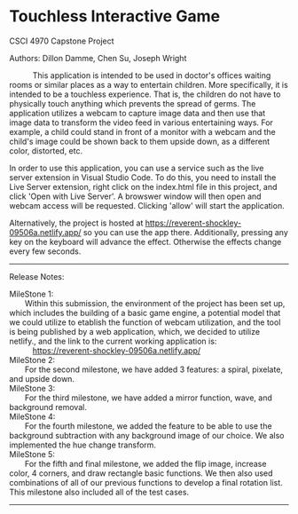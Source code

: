 # Touchless Interactive Game

CSCI 4970 Capstone Project

Authors:
Dillon Damme, Chen Su, Joseph Wright

&emsp;&emsp;&emsp;This application is intended to be used in doctor's offices waiting rooms or similar places as a way to entertain children. More specifically, it is intended to be a touchless experience. That is, the children do not have to physically touch anything which prevents the spread of germs. The application utilizes a webcam to capture image data and then use that image data to transform the video feed in various entertaining ways. For example, a child could stand in front of a monitor with a webcam and the child's image could be shown back to them upside down, as a different color, distorted, etc. 

In order to use this application, you can use a service such as the live server extension in Visual Studio Code. To do this, you need to install the Live Server extension, right click on the index.html file in this project, and click 'Open with Live Server'. A browswer window will then open and webcam access will be requested. Clicking 'allow' will start the application. 

Alternatively, the project is hosted at https://reverent-shockley-09506a.netlify.app/ so you can use the app there. Additionally, pressing any key on the keyboard will advance the effect. Otherwise the effects change every few seconds.


_______________________________________________________________________
Release Notes:

MileStone 1:<br />
&emsp;&emsp;Within this submission, the environment of the project has been set up, which includes the building of a basic game engine, a potential model that we could utilize to etablish the function of webcam utilization, and the tool is being published by a web application, which, we decided to utilize netlify., and the link to the current working application is:<br />
&emsp;&emsp;&emsp;https://reverent-shockley-09506a.netlify.app/<br />
MileStone 2:<br />
&emsp;&emsp;For the second milestone, we have added 3 features: a spiral, pixelate, and upside down.<br />
MileStone 3:<br />
&emsp;&emsp;For the third milestone, we have added a mirror function, wave, and background removal.<br />
MileStone 4:<br />
&emsp;&emsp;For the fourth milestone, we added the feature to be able to use the background subtraction with any background image of our choice. We also implemented the hue change transform.<br />
MileStone 5:<br />
&emsp;&emsp;For the fifth and final milestone, we added the flip image, increase color, 4 corners, and draw rectangle basic functions. We then also used combinations of all of our previous functions to develop a final rotation list. This milestone also included all of the test cases.<br />
________________________________________________________________________

